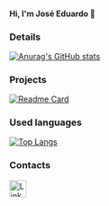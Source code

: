 #### Hi, I'm José Eduardo 👋



### Details
[![Anurag's GitHub stats](https://github-readme-stats.vercel.app/api?username=JECSanches&show_icons=true&theme=dark)](https://github.com/anuraghazra/github-readme-stats)

### Projects
[![Readme Card](https://github-readme-stats.vercel.app/api/pin/?username=JECSanches&repo=Projeto-Previsao_de_renda&theme=dark)](https://github.com/anuraghazra/github-readme-stats)

### Used languages
[![Top Langs](https://github-readme-stats.vercel.app/api/top-langs/?username=JECSanches&layout=compact)](https://github.com/anuraghazra/github-readme-stats)

### Contacts
[<img src='https://img.shields.io/badge/LinkedIn-0077B5?style=for-the-badge&logo=linkedin&logoColor=white' alt='Linkedin' height='30'>](www.linkedin.com/in/joseeduardocardozosanches)
